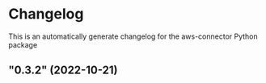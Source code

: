 # Changelog

This is an automatically generate changelog for the aws-connector Python package

## "0.3.2" (2022-10-21)

